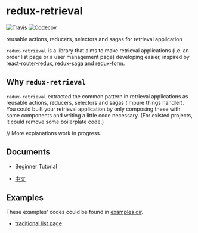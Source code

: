 # redux-retrieval

[![Travis](https://img.shields.io/travis/zincli/redux-retrieval.svg?style=flat-square)](https://travis-ci.org/zincli/redux-retrieval)
[![Codecov](https://img.shields.io/codecov/c/github/zincli/redux-retrieval.svg?style=flat-square)](https://codecov.io/gh/zincli/redux-retrieval)


reusable actions, reducers, selectors and sagas for retrieval application

`redux-retrieval` is a library that aims to make retrieval applications
(i.e. an order list page or a user management page)
developing easier,
inspired by
[react-router-redux](https://github.com/reactjs/react-router-redux),
[redux-saga](https://github.com/redux-saga/redux-saga)
and [redux-form](https://github.com/erikras/redux-form).


## Why `redux-retrieval`

`redux-retrieval` extracted the common pattern in retrieval applications as
reusable actions, reducers, selectors and sagas (impure things handler).
You could built your retrieval application by only composing these with some components and
writing a little code necessary. (For existed projects, it could remove some boilerplate code.)

// More explanations work in progress.

## Documents

* Beginner Tutorial
 - [中文](https://zincli.github.io/redux-retrieval/docs/zh/_book/tutorial.html)


## Examples

These examples' codes could be found in [examples dir](./examples).

* [traditional list page](https://zincli.github.io/redux-retrieval/examples/traditional/)
